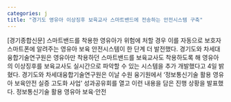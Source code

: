 ```yaml
---
categories: j
title: "경기도 영유아 이상징후 보육교사 스마트밴드에 전송하는 안전시스템 구축"
---
```

[경기종합신문] 스마트밴드를 착용한 영유아가 위험에 처할 경우 이를 자동으로 보호자 스마트폰에 알려주는 영유아 보육 안전시스템이 한 단계 더 발전했다. 경기도와 차세대융합기술연구원은 영유아만 착용하던 스마트밴드를 보육교사도 착용하도록 해 영유아의 이상징후를 보육교사도 실시간으로 파악할 수 있는 시스템을 추가 개발했다고 4일 밝혔다. 경기도와 차세대융합기술연구원은 이날 수원 융기원에서 ‘정보통신기술 활용 영유아 보육안전 실증 고도화 사업’ 성과공유회를 열고 이런 내용을 담은 진행 상황을 발표했다. 정보통신기술 활용 영유아 보육·안전